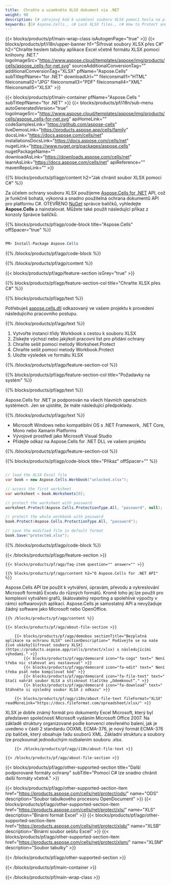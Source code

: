 ```yaml
---
title:  Chraňte a uzamkněte XLSX dokument via .NET
weight: 90
description: C# zdrojový kód k uzamčení souboru XLSX pomocí hesla na platformách .NET Framework, .NET Core, Mono nebo Xamarin.
keywords: [C# Aspose.Cells., c# Lock XLSX files., c# How to Protect and lock XLSX document., c# Protect XLSX files., Encrypt XLSX Files using C#]
---
```

{{< blocks/products/pf/main-wrap-class isAutogenPage="true" >}}
{{< blocks/products/pf/i18n/upper-banner h1="Šifrovat soubory XLSX přes C#" h2="Chraňte heslem tabulky aplikace Excel včetně formátu XLSX pomocí knihovny .NET." logoImageSrc="https://www.aspose.cloud/templates/aspose/img/products/cells/aspose_cells-for-net.svg" sourceAdditionalConversionTag="" additionalConversionTag="XLSX" pfName="Aspose.Cells" subTitlepfName="for .NET" downloadUrl="" fileiconsmall1="HTML" fileiconsmall2="JPG" fileiconsmall3="PDF" fileiconsmall4="XML" fileiconsmall5="XLSX" >}}

{{< blocks/products/pf/main-container pfName="Aspose.Cells " subTitlepfName="for .NET" >}}
{{< blocks/products/pf/i18n/sub-menu autoGeneratedVersion="true" logoImageSrc="https://www.aspose.cloud/templates/aspose/img/products/cells/aspose_cells-for-net.svg" apiHomeLink="" codeSamplesLink="https://github.com/aspose-cells" liveDemosLink="https://products.aspose.app/cells/family" docsLink="https://docs.aspose.com/cells/net" installationsDocsLink="https://docs.aspose.com/cells/net" nugetLink="https://www.nuget.org/packages/aspose.cells" nugetPackageName="" downloadAsLink="https://downloads.aspose.com/cells/net" learnAsLink="https://docs.aspose.com/cells/net" apiReference="" mavenRepoLink="" >}}

{{% blocks/products/pf/agp/content h2="Jak chránit soubor XLSX pomocí C#" %}}

 Za účelem ochrany souboru XLSX použijeme
 [Aspose.Cells for .NET](https://products.aspose.com/cells/net) 
 API, což je funkčně bohatá, výkonná a snadno použitelná ochrana dokumentů API pro platformu C#. OTEVŘENO
 [NuGet](https://www.nuget.org/packages/aspose.cells) 
 správce balíčků, vyhledejte
 **Aspose.Cells** 
 a nainstalovat. Můžete také použít následující příkaz z konzoly Správce balíčků.

{{% blocks/products/pf/agp/code-block title="Aspose.Cells" offSpacer="true" %}}

```cs

PM> Install-Package Aspose.Cells

```

{{% /blocks/products/pf/agp/code-block %}}

{{% /blocks/products/pf/agp/content %}}

{{< blocks/products/pf/agp/feature-section isGrey="true" >}}

{{% blocks/products/pf/agp/feature-section-col title="Chraňte XLSX přes C#" %}}

{{% blocks/products/pf/agp/text %}}

 Potřebuješ
 [aspose.cells.dll](https://downloads.aspose.com/cells/net) 
 odkazovaný ve vašem projektu k provedení následujícího pracovního postupu.

{{% /blocks/products/pf/agp/text %}}

1.  Vytvořte instanci třídy Workbook s cestou k souboru XLSX
1.  Získejte výchozí nebo jakýkoli pracovní list pro přidání ochrany
1.  Chraňte sešit pomocí metody Worksheet.Protect
1.  Chraňte sešit pomocí metody Workbook.Protect
1.  Uložte výsledek ve formátu XLSX

{{% /blocks/products/pf/agp/feature-section-col %}}

{{% blocks/products/pf/agp/feature-section-col title="Požadavky na systém" %}}

{{% blocks/products/pf/agp/text %}}

 Aspose.Cells for .NET je podporován na všech hlavních operačních systémech. Jen se ujistěte, že máte následující předpoklady.

{{% /blocks/products/pf/agp/text %}}

-  Microsoft Windows nebo kompatibilní OS s .NET Framework, .NET Core, Mono nebo Xamarin Platforms
-  Vývojové prostředí jako Microsoft Visual Studio
-  Přidejte odkaz na Aspose.Cells for .NET DLL ve vašem projektu

{{% /blocks/products/pf/agp/feature-section-col %}}

{{% blocks/products/pf/agp/code-block title="Příkaz" offSpacer="" %}}

```cs

// load the XLSX Excel file 
var book = new Aspose.Cells.Workbook("unlocked.xlsx");

// access the first worksheet
var worksheet = book.Worksheets[0];

// protect the worksheet with password
worksheet.Protect(Aspose.Cells.ProtectionType.All, "password", null);

// protect the whole workbook with password
book.Protect(Aspose.Cells.ProtectionType.All, "password");

// save the modified file in default format
book.Save("protected.xlsx");

```

{{% /blocks/products/pf/agp/code-block %}}

{{< /blocks/products/pf/agp/feature-section >}}

    {{< blocks/products/pf/agp/faq-item question="" answer="" >}}
 

<!-- aboutfile Starts -->

    {{% blocks/products/pf/agp/content h2="O Aspose.Cells for .NET API" %}}

 Aspose.Cells API lze použít k vytváření, úpravám, převodu a vykreslování Microsoft formátů Excelu do různých formátů. Kromě toho jej lze použít pro komplexní vytváření grafů, škálovatelný reporting a spolehlivé výpočty v rámci softwarových aplikací. Aspose.Cells je samostatný API a nevyžaduje žádný software jako Microsoft nebo OpenOffice.



    {{% /blocks/products/pf/agp/content %}}

    {{< blocks/products/pf/agp/about-file-section >}}

        {{< blocks/products/pf/agp/demobox sectionTitle="Bezplatná aplikace na ochranu XLSX" sectionDescription=" Podívejte se na naše živé ukázky[šifrovat soubory XLSX](https://products.aspose.app/cells/protect/xlsx) s následujícími výhodami." >}}
            {{< blocks/products/pf/agp/democard icon="fa-cogs" text=" Není třeba nic stahovat ani nastavovat" >}}
            {{< blocks/products/pf/agp/democard icon="fa-edit" text=" Není třeba psát nebo kompilovat kód" >}}
            {{< blocks/products/pf/agp/democard icon="fa-file-text" text=" Stačí nahrát soubor XLSX a stisknout tlačítko „Odemknout“." >}}
            {{< blocks/products/pf/agp/democard icon="fa-download" text=" Stáhněte si výsledný soubor XLSX z odkazu" >}}

        {{< blocks/products/pf/agp/i18n/about-file-text fileFormat="XLSX" readMoreLink="https://docs.fileformat.com/spreadsheet/xlsx/" >}}
XLSX je dobře známý formát pro dokumenty Excel Microsoft, který byl představen společností Microsoft vydáním Microsoft Office 2007. Na základě struktury organizované podle konvencí otevřeného balení, jak je uvedeno v části 2 standardu OOXML ECMA-376, je nový formát ECMA-376 zip balíček, který obsahuje řadu souborů XML. Základní strukturu a soubory lze prozkoumat jednoduchým rozbalením souboru .xlsx.

        {{< /blocks/products/pf/agp/i18n/about-file-text >}}

    {{< /blocks/products/pf/agp/about-file-section >}}

<!-- aboutfile Ends -->

{{< blocks/products/pf/agp/other-supported-section title="Další podporované formáty ochrany" subTitle="Pomocí C# lze snadno chránit další formáty včetně." >}}

{{< blocks/products/pf/agp/other-supported-section-item href="https://products.aspose.com/cells/net/protect/ods/" name="ODS" description="Soubor tabulkového procesoru OpenDocument" >}}
{{< blocks/products/pf/agp/other-supported-section-item href="https://products.aspose.com/cells/net/protect/xls/" name="XLS" description="Binární formát Excel" >}}
{{< blocks/products/pf/agp/other-supported-section-item href="https://products.aspose.com/cells/net/protect/xlsb/" name="XLSB" description="Binární soubor sešitu Excel" >}}
{{< blocks/products/pf/agp/other-supported-section-item href="https://products.aspose.com/cells/net/protect/xlsm/" name="XLSM" description="Soubor tabulky" >}}

{{< /blocks/products/pf/agp/other-supported-section >}}

{{< /blocks/products/pf/main-container >}}
    
{{< /blocks/products/pf/main-wrap-class >}}
